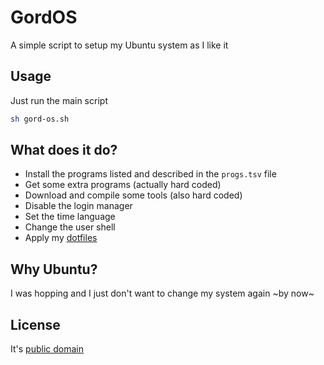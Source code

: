 # GordOS

A simple script to setup my Ubuntu system as I like it

## Usage

Just run the main script

```sh
sh gord-os.sh
```

## What does it do?

- Install the programs listed and described in the `progs.tsv` file
- Get some extra programs (actually hard coded)
- Download and compile some tools (also hard coded)
- Disable the login manager
- Set the time language
- Change the user shell
- Apply my [dotfiles](https://github.com/markus-gabryel/dotfiles)

## Why Ubuntu?

I was hopping and I just don't want to change my system again ~by now~

## License

It's [public domain](LICENSE)

